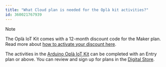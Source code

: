 ```yaml
---
title: "What Cloud plan is needed for the Oplà kit activities?"
id: 360021767939
---
```


> [!NOTE]
> The Oplà IoT Kit comes with a 12-month discount code for the Maker plan. Read more about [how to activate your discount here](https://support.arduino.cc/hc/en-us/articles/4412950847506).

The activities in the [Arduino Oplà IoT Kit](https://store.arduino.cc/opla-iot-kit) can be completed with an Entry plan or above. You can review and sign up for plans in the [Digital Store](https://digital-store.arduino.cc/subscriptions/plans).
